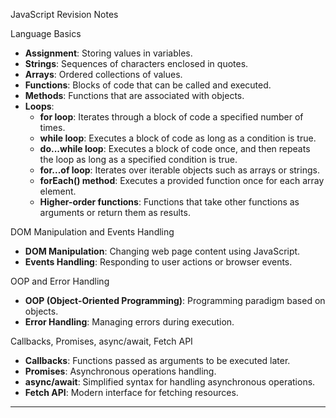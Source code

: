 JavaScript Revision Notes

Language Basics

- **Assignment**: Storing values in variables.
- **Strings**: Sequences of characters enclosed in quotes.
- **Arrays**: Ordered collections of values.
- **Functions**: Blocks of code that can be called and executed.
- **Methods**: Functions that are associated with objects.
- **Loops**:
  - **for loop**: Iterates through a block of code a specified number of times.
  - **while loop**: Executes a block of code as long as a condition is true.
  - **do...while loop**: Executes a block of code once, and then repeats the loop as long as a specified condition is true.
  - **for...of loop**: Iterates over iterable objects such as arrays or strings.
  - **forEach() method**: Executes a provided function once for each array element.
  - **Higher-order functions**: Functions that take other functions as arguments or return them as results.

DOM Manipulation and Events Handling

- **DOM Manipulation**: Changing web page content using JavaScript.
- **Events Handling**: Responding to user actions or browser events.

OOP and Error Handling

- **OOP (Object-Oriented Programming)**: Programming paradigm based on objects.
- **Error Handling**: Managing errors during execution.

Callbacks, Promises, async/await, Fetch API

- **Callbacks**: Functions passed as arguments to be executed later.
- **Promises**: Asynchronous operations handling.
- **async/await**: Simplified syntax for handling asynchronous operations.
- **Fetch API**: Modern interface for fetching resources.

---
